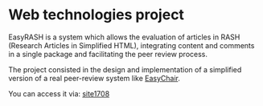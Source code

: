 # Web technologies project

EasyRASH is a system which allows the evaluation of articles in RASH (Research Articles in Simplified HTML), integrating content and comments in a single package and facilitating the peer review process.

The project consisted in the design and implementation of a simplified version of a real peer-review system like [EasyChair](https://easychair.org/account/signin).

You can access it via: [site1708](http://site1708.web.cs.unibo.it/)
